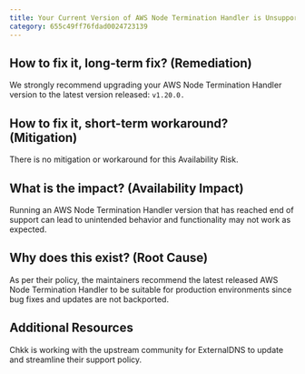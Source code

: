 ```yaml
---
title: Your Current Version of AWS Node Termination Handler is Unsupported
category: 655c49ff76fdad0024723139
---
```


## How to fix it, long-term fix? (Remediation)

We strongly recommend upgrading your AWS Node Termination Handler version to the latest version released: `v1.20.0.`

## How to fix it, short-term workaround? (Mitigation)

There is no mitigation or workaround for this Availability Risk.

## What is the impact? (Availability Impact)

Running an AWS Node Termination Handler version that has reached end of support can lead to unintended behavior and functionality may not work as expected.

## Why does this exist? (Root Cause)

As per their policy, the maintainers recommend the latest released AWS Node Termination Handler to be suitable for production environments since bug fixes and updates are not backported.

## Additional Resources

Chkk is working with the upstream community for ExternalDNS to update and streamline their support policy.